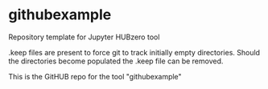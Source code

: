 # githubexample
Repository template for Jupyter HUBzero tool

.keep files are present to force git to track initially empty directories.
Should the directories become populated the .keep file can be removed.

This is the GitHUB repo for the tool "githubexample"

